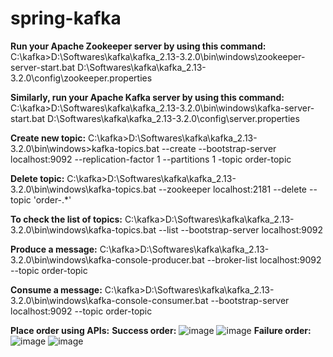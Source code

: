 # spring-kafka
**Run your Apache Zookeeper server by using this command:**
C:\kafka>D:\Softwares\kafka\kafka_2.13-3.2.0\bin\windows\zookeeper-server-start.bat D:\Softwares\kafka\kafka_2.13-3.2.0\config\zookeeper.properties

**Similarly, run your Apache Kafka server by using this command:**
C:\kafka>D:\Softwares\kafka\kafka_2.13-3.2.0\bin\windows\kafka-server-start.bat D:\Softwares\kafka\kafka_2.13-3.2.0\config\server.properties


**Create new topic:**
C:\kafka>D:\Softwares\kafka\kafka_2.13-3.2.0\bin\windows>kafka-topics.bat --create --bootstrap-server localhost:9092 --replication-factor 1 --partitions 1 -topic order-topic

**Delete topic:**
C:\kafka>D:\Softwares\kafka\kafka_2.13-3.2.0\bin\windows\kafka-topics.bat --zookeeper localhost:2181 --delete --topic 'order-.*'


**To check the list of topics:**
C:\kafka>D:\Softwares\kafka\kafka_2.13-3.2.0\bin\windows\kafka-topics.bat --list --bootstrap-server localhost:9092


**Produce a message:**
C:\kafka>D:\Softwares\kafka\kafka_2.13-3.2.0\bin\windows\kafka-console-producer.bat --broker-list localhost:9092 --topic order-topic

**Consume a message:**
C:\kafka>D:\Softwares\kafka\kafka_2.13-3.2.0\bin\windows\kafka-console-consumer.bat --bootstrap-server localhost:9092 --topic order-topic


**Place order using APIs:**
**Success order:**
![image](https://user-images.githubusercontent.com/56250128/172539445-b69485c7-e64c-4b35-9ba4-1a0fb5780d2c.png)
![image](https://user-images.githubusercontent.com/56250128/172539559-111a60c1-1abb-4c74-82f0-9f099ae1f6bf.png)
**Failure order:**
![image](https://user-images.githubusercontent.com/56250128/172539646-c19784b5-e26e-45ae-9f96-4a11129f8f92.png)
![image](https://user-images.githubusercontent.com/56250128/172539666-b2bbdcff-e843-4f29-bfbf-a22c70530217.png)

